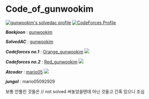 # Code_of_gunwookim

[![gunwookim's solvedac profile](http://mazassumnida.wtf/api/v2/generate_badge?boj=gunwookim)](https://solved.ac/profile/gunwookim) [![CodeForces Profile](http://cf.leed.at?id=Red_gunwookim)](https://codeforces.com/profile/Red_gunwookim)

__*Baekjoon*__ : [gunwookim](http://icpc.me/gunwookim)

__*SolvedAC*__ : [gunwookim](https://solved.ac/profile/gunwookim)

__*Codeforces no.1*__ : [Orange_gunwookim](https://codeforces.com/profile/Orange_gunwookim) [![](https://run.kaist.ac.kr/badges/codeforces/Orange_gunwookim.svg)](https://codeforces.com/profile/Orange_gunwookim)

__*Codeforces no.2*__ : [Red_gunwookim](https://codeforces.com/profile/Red_gunwookim) [![](https://run.kaist.ac.kr/badges/codeforces/Red_gunwookim.svg)](https://codeforces.com/profile/Red_gunwookim)

__*Atcoder*__ : [mario05](https://atcoder.jp/users/mario05) [![](https://run.kaist.ac.kr/badges/atcoder/mario05.svg)](https://atcoder.jp/users/mario5)

__*jungol*__ : mario05092929

보통 안풀린 것들은 // not solved 써놓았을텐데 아닌 것들고 간혹 있으니 조심

